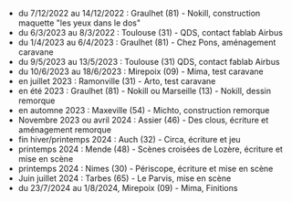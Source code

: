 - du 7/12/2022 au 14/12/2022 : Graulhet (81) - Nokill, construction maquette "les yeux dans le dos"
- du 6/3/2023 au 8/3/2022 : Toulouse (31) - QDS, contact fablab Airbus
- du 1/4/2023 au 6/4/2023 : Graulhet (81) - Chez Pons, aménagement caravane
- du 9/5/2023 au 13/5/2023 : Toulouse (31) QDS, contact fablab Airbus
- du 10/6/2023 au 18/6/2023 : Mirepoix (09) - Mima, test caravane
- en juillet 2023 : Ramonville (31) - Arto, test caravane
- en été 2023 : Graulhet (81) - Nokill ou Marseille (13) - Nokill, dessin remorque 
- en automne 2023 : Maxeville (54) - Michto, construction remorque
- Novembre 2023 ou avril 2024 : Assier (46) - Des clous, écriture et aménagement remorque
- fin hiver/printemps 2024 : Auch (32) - Circa, écriture et jeu
- printemps 2024 : Mende (48) - Scènes croisées de Lozère, écriture et mise en scène
- printemps 2024 : Nimes (30) - Périscope, écriture et mise en scène
- Juin juillet 2024 : Tarbes (65) - Le Parvis, mise en scène
- du 23/7/2024 au 1/8/2024, Mirepoix (09) - Mima, Finitions
